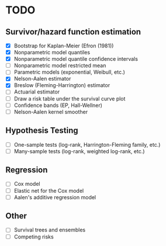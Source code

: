# TODO

## Survivor/hazard function estimation

- [X] Bootstrap for Kaplan-Meier (Efron (1981))
- [X] Nonparametric model quantiles
- [X] Nonparametric model quantile confidence intervals
- [ ] Nonparametric model restricted mean
- [ ] Parametric models (exponential, Weibull, etc.)
- [X] Nelson-Aalen estimator
- [X] Breslow (Fleming-Harrington) estimator
- [ ] Actuarial estimator
- [ ] Draw a risk table under the survival curve plot
- [ ] Confidence bands (EP, Hall-Wellner)
- [ ] Nelson-Aalen kernel smoother

## Hypothesis Testing

- [ ] One-sample tests (log-rank, Harrington-Fleming family, etc.)
- [ ] Many-sample tests (log-rank, weighted log-rank, etc.)

## Regression

- [ ] Cox model
- [ ] Elastic net for the Cox model
- [ ] Aalen's additive regression model

## Other

- [ ] Survival trees and ensembles
- [ ] Competing risks
